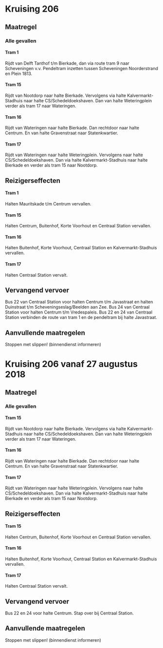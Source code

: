 # Kruising 206
## Maatregel
### Alle gevallen

#### Tram 1
Rijdt van Delft Tanthof t/m Bierkade, dan via route tram 9 naar Scheveningen v.v.
Pendeltram inzetten tussen Scheveningen Noorderstrand en Plein 1813.

#### Tram 15
Rijdt van Nootdorp naar halte Bierkade. Vervolgens via halte Kalvermarkt-Stadhuis naar halte CS/Schedeldoekshaven. Dan van halte Weteringplein verder als tram 17 naar Wateringen.

#### Tram 16
Rijdt van Wateringen naar halte Bierkade. Dan rechtdoor naar halte Centrum. En van halte Gravenstraat naar Statenkwartier.

#### Tram 17
Rijdt van Wateringen naar halte Weteringplein. Vervolgens naar halte CS/Schedeldoekshaven. Dan via halte Kalvermarkt-Stadhuis naar halte Bierkade en verder als tram 15 naar Nootdorp.

## Reizigerseffecten

#### Tram 1
Halten Mauritskade t/m Centrum vervallen.

#### Tram 15
Halten Centrum, Buitenhof, Korte Voorhout en Centraal Station vervallen.

#### Tram 16
Halten Buitenhof, Korte Voorhout, Centraal Station en Kalvermarkt-Stadhuis vervallen.

#### Tram 17
Halten Centraal Station vervalt.

## Vervangend vervoer
Bus 22 van Centraal Station voor halten Centrum t/m Javastraat en halten Duinstraat t/m Scheveningseslag/Beelden aan Zee.
Bus 24 van Centraal Station voor halten Centrum t/m Vredespaleis.
Bus 22 en 24 van Centraal Station verbinden de route van tram 1 en de pendeltram bij halte Javastraat. 

## Aanvullende maatregelen
Stoppen met  slippen! (binnendienst informeren)

# Kruising 206 vanaf 27 augustus 2018
## Maatregel
### Alle gevallen

#### Tram 15
Rijdt van Nootdorp naar halte Bierkade. Vervolgens via halte Kalvermarkt-Stadhuis naar halte CS/Schedeldoekshaven. Dan van halte Weteringplein verder als tram 17 naar Wateringen.

#### Tram 16
Rijdt van Wateringen naar halte Bierkade. Dan rechtdoor naar halte Centrum. En van halte Gravenstraat naar Statenkwartier.

#### Tram 17
Rijdt van Wateringen naar halte Weteringplein. Vervolgens naar halte CS/Schedeldoekshaven. Dan via halte Kalvermarkt-Stadhuis naar halte Bierkade en verder als tram 15 naar Nootdorp.

## Reizigerseffecten

#### Tram 15
Halten Centrum, Buitenhof, Korte Voorhout en Centraal Station vervallen.

#### Tram 16
Halten Buitenhof, Korte Voorhout, Centraal Station en Kalvermarkt-Stadhuis vervallen.

#### Tram 17
Halten Centraal Station vervalt.

## Vervangend vervoer
Bus 22 en 24 voor halte Centrum. Stap over bij Centraal Station.

## Aanvullende maatregelen
Stoppen met  slippen! (binnendienst informeren)
